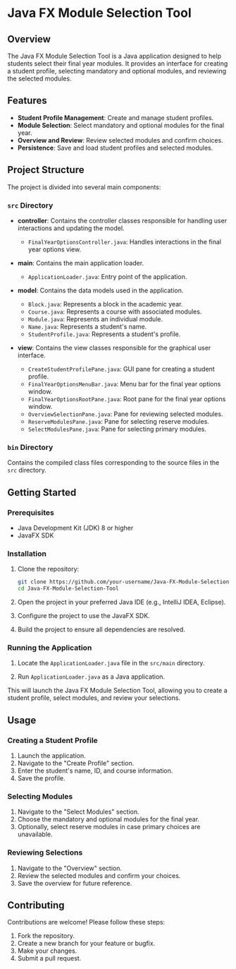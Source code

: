 # Java FX Module Selection Tool

## Overview

The Java FX Module Selection Tool is a Java application designed to help students select their final year modules. It provides an interface for creating a student profile, selecting mandatory and optional modules, and reviewing the selected modules.

## Features

- **Student Profile Management**: Create and manage student profiles.
- **Module Selection**: Select mandatory and optional modules for the final year.
- **Overview and Review**: Review selected modules and confirm choices.
- **Persistence**: Save and load student profiles and selected modules.

## Project Structure

The project is divided into several main components:

### `src` Directory

- **controller**: Contains the controller classes responsible for handling user interactions and updating the model.
  - `FinalYearOptionsController.java`: Handles interactions in the final year options view.
  
- **main**: Contains the main application loader.
  - `ApplicationLoader.java`: Entry point of the application.
  
- **model**: Contains the data models used in the application.
  - `Block.java`: Represents a block in the academic year.
  - `Course.java`: Represents a course with associated modules.
  - `Module.java`: Represents an individual module.
  - `Name.java`: Represents a student's name.
  - `StudentProfile.java`: Represents a student's profile.
  
- **view**: Contains the view classes responsible for the graphical user interface.
  - `CreateStudentProfilePane.java`: GUI pane for creating a student profile.
  - `FinalYearOptionsMenuBar.java`: Menu bar for the final year options window.
  - `FinalYearOptionsRootPane.java`: Root pane for the final year options window.
  - `OverviewSelectionPane.java`: Pane for reviewing selected modules.
  - `ReserveModulesPane.java`: Pane for selecting reserve modules.
  - `SelectModulesPane.java`: Pane for selecting primary modules.

### `bin` Directory

Contains the compiled class files corresponding to the source files in the `src` directory.

## Getting Started

### Prerequisites

- Java Development Kit (JDK) 8 or higher
- JavaFX SDK

### Installation

1. Clone the repository:

    ```bash
    git clone https://github.com/your-username/Java-FX-Module-Selection-Tool.git
    cd Java-FX-Module-Selection-Tool
    ```

2. Open the project in your preferred Java IDE (e.g., IntelliJ IDEA, Eclipse).

3. Configure the project to use the JavaFX SDK.

4. Build the project to ensure all dependencies are resolved.

### Running the Application

1. Locate the `ApplicationLoader.java` file in the `src/main` directory.

2. Run `ApplicationLoader.java` as a Java application.

This will launch the Java FX Module Selection Tool, allowing you to create a student profile, select modules, and review your selections.

## Usage

### Creating a Student Profile

1. Launch the application.
2. Navigate to the "Create Profile" section.
3. Enter the student's name, ID, and course information.
4. Save the profile.

### Selecting Modules

1. Navigate to the "Select Modules" section.
2. Choose the mandatory and optional modules for the final year.
3. Optionally, select reserve modules in case primary choices are unavailable.

### Reviewing Selections

1. Navigate to the "Overview" section.
2. Review the selected modules and confirm your choices.
3. Save the overview for future reference.

## Contributing

Contributions are welcome! Please follow these steps:

1. Fork the repository.
2. Create a new branch for your feature or bugfix.
3. Make your changes.
4. Submit a pull request.


